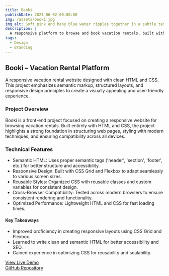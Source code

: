 ```yaml
---
title: Booki
publishDate: 2024-06-02 00:00:00
img: /assets/booki.jpg
img_alt: Soft pink and baby blue water ripples together in a subtle texture.
description: |
  A responsive platform to browse and book vacation rentals, built with clean HTML and CSS for a seamless user experience.
tags:
  - Design
  - Branding
---
```


## Booki – Vacation Rental Platform

A responsive vacation rental website designed with clean HTML and CSS. This project emphasizes semantic markup, structured layouts, and responsive design principles to create a visually appealing and user-friendly experience.

### Project Overview

Booki is a front-end project focused on creating a responsive website for browsing vacation rentals. Built entirely with HTML and CSS, the project highlights a strong foundation in structuring web pages, styling with modern techniques, and ensuring compatibility across all devices.

### Technical Features

- Semantic HTML: Uses proper semantic tags ('header', 'section', 'footer', etc.) for better structure and accessibility.
- Responsive Design: Built with CSS Grid and Flexbox to adapt seamlessly to various screen sizes.
- Reusable Styles: Organized CSS with reusable classes and custom variables for consistent design.
- Cross-Browser Compatibility: Tested across modern browsers to ensure consistent rendering and functionality.
- Optimized Performance: Lightweight HTML and CSS for fast loading times.

#### Key Takeaways

- Improved proficiency in creating responsive layouts using CSS Grid and Flexbox.
- Learned to write clean and semantic HTML for better accessibility and SEO.
- Gained experience in optimizing CSS for reusability and scalability.

<div class="project-links">
<a href="https://projet-2-nine.vercel.app/" target="_blank" rel="noopener">View Live Demo</a> <br />
<a href="https://github.com/HakimKalem/PROJET-2" target="_blank" rel="noopener">GitHub Repository</a>
</div>
